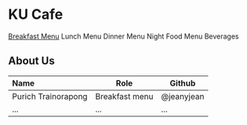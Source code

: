 # KU Cafe


[Breakfast Menu](Menu.md#breakfast-menu)
Lunch Menu
Dinner Menu
Night Food Menu
Beverages

## About Us


| Name                  | Role           | Github     |
|:----------------------|----------------|------------|
| Purich Trainorapong   | Breakfast menu | @jeanyjean |
| ...       | ...       | ...      |
